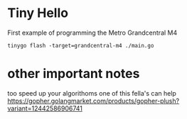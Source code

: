 # Tiny Hello

First example of programming the Metro Grandcentral M4

`tinygo flash -target=grandcentral-m4 ./main.go`

# other important notes
too speed up your algorithoms one of this fella's can help
https://gopher.golangmarket.com/products/gopher-plush?variant=12442586906741
